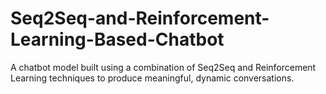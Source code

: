 # Seq2Seq-and-Reinforcement-Learning-Based-Chatbot
A chatbot model built using a combination of Seq2Seq and Reinforcement Learning techniques to produce meaningful, dynamic conversations.
